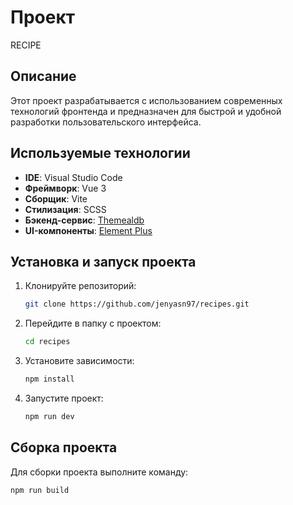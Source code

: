 # Проект

RECIPE

## Описание

Этот проект разрабатывается с использованием современных технологий фронтенда и предназначен для быстрой и удобной разработки пользовательского интерфейса.

## Используемые технологии

- **IDE**: Visual Studio Code
- **Фреймворк**: Vue 3
- **Сборщик**: Vite
- **Стилизация**: SCSS
- **Бэкенд-сервис**: [Themealdb](https://www.themealdb.com)
- **UI-компоненты**: [Element Plus](https://element-plus.org/en-US/)

## Установка и запуск проекта

1. Клонируйте репозиторий:
   ```sh
   git clone https://github.com/jenyasn97/recipes.git
   ```
2. Перейдите в папку с проектом:
   ```sh
   cd recipes
   ```
3. Установите зависимости:
   ```sh
   npm install
   ```
4. Запустите проект:
   ```sh
   npm run dev
   ```

## Сборка проекта

Для сборки проекта выполните команду:

```sh
npm run build
```
